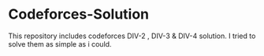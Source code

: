 # Codeforces-Solution

This repository includes codeforces  DIV-2 , DIV-3 & DIV-4 solution. I tried to solve them as simple as i could. 
